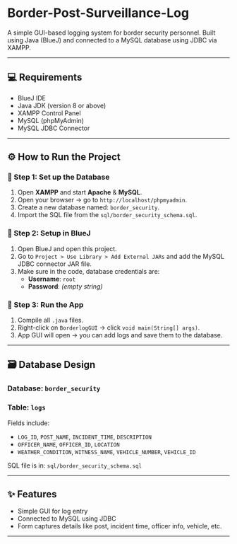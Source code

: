 # Border-Post-Surveillance-Log

A simple GUI-based logging system for border security personnel. Built using Java (BlueJ) and connected to a MySQL database using JDBC via XAMPP.

---

## 💻 Requirements

- BlueJ IDE
- Java JDK (version 8 or above)
- XAMPP Control Panel
- MySQL (phpMyAdmin)
- MySQL JDBC Connector

---

## ⚙️ How to Run the Project

### 🔹 Step 1: Set up the Database

1. Open **XAMPP** and start **Apache** & **MySQL**.
2. Open your browser → go to `http://localhost/phpmyadmin`.
3. Create a new database named: `border_security`.
4. Import the SQL file from the `sql/border_security_schema.sql`.

### 🔹 Step 2: Setup in BlueJ

1. Open BlueJ and open this project.
2. Go to `Project > Use Library > Add External JARs` and add the MySQL JDBC connector JAR file.
3. Make sure in the code, database credentials are:
   - **Username**: `root`
   - **Password**: *(empty string)*

### 🔹 Step 3: Run the App

1. Compile all `.java` files.
2. Right-click on `BorderlogGUI` → click `void main(String[] args)`.
3. App GUI will open → you can add logs and save them to the database.

---

## 🗃️ Database Design

### Database: `border_security`
### Table: `logs`

Fields include:
- `LOG_ID`, `POST_NAME`, `INCIDENT_TIME`, `DESCRIPTION`
- `OFFICER_NAME`, `OFFICER_ID`, `LOCATION`
- `WEATHER_CONDITION`, `WITNESS_NAME`, `VEHICLE_NUMBER`, `VEHICLE_ID`

SQL file is in: `sql/border_security_schema.sql`

---

## ✨ Features

- Simple GUI for log entry
- Connected to MySQL using JDBC
- Form captures details like post, incident time, officer info, vehicle, etc.

---


